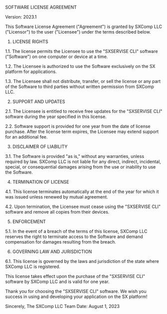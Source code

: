SOFTWARE LICENSE AGREEMENT

Version: 2023.1

This Software License Agreement ("Agreement") is granted by SXComp LLC ("Licensor") to the user ("Licensee") under the terms described below.

1. LICENSE RIGHTS

1.1. The license permits the Licensee to use the "SXSERVISE CLI" software ("Software") on one computer or device at a time.

1.2. The Licensee is authorized to use the Software exclusively on the SX platform for applications.

1.3. The Licensee shall not distribute, transfer, or sell the license or any part of the Software to third parties without written permission from SXComp LLC.

2. SUPPORT AND UPDATES

2.1. The Licensee is entitled to receive free updates for the "SXSERVISE CLI" software during the year specified in this license.

2.2. Software support is provided for one year from the date of license purchase. After the license term expires, the Licensee may extend support for an additional fee.

3. DISCLAIMER OF LIABILITY

3.1. The Software is provided "as is," without any warranties, unless required by law. SXComp LLC is not liable for any direct, indirect, incidental, special, or consequential damages arising from the use or inability to use the Software.

4. TERMINATION OF LICENSE

4.1. This license terminates automatically at the end of the year for which it was issued unless renewed by mutual agreement.

4.2. Upon termination, the Licensee must cease using the "SXSERVISE CLI" software and remove all copies from their devices.

5. ENFORCEMENT

5.1. In the event of a breach of the terms of this license, SXComp LLC reserves the right to terminate access to the Software and demand compensation for damages resulting from the breach.

6. GOVERNING LAW AND JURISDICTION

6.1. This license is governed by the laws and jurisdiction of the state where SXComp LLC is registered.

This license takes effect upon the purchase of the "SXSERVISE CLI" software by SXComp LLC and is valid for one year.

Thank you for choosing the "SXSERVISE CLI" software. We wish you success in using and developing your application on the SX platform!

Sincerely,
The SXComp LLC Team
Date: August 1, 2023
